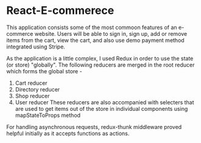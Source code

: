 # React-E-commerece

This application consists some of the most commoon features of an e-commerce website. Users will be able to sign in, sign up, add or remove items from the cart, view the cart, and also use demo payment method integrated using Stripe.

As the application is a little complex, I used Redux in order to use the state (or store) "globally".
The following reducers are merged in the root reducer which forms the global store - 
1. Cart reducer
2. Directory reducer
3. Shop reducer
4. User reducer
These reducers are also accompanied with selecters that are used to get items out of the store in individual components using mapStateToProps method

For handling asynchronous requests, redux-thunk middleware proved helpful initially as it accepts functions as actions. 

